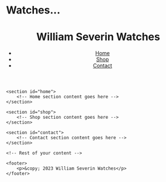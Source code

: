 # Watches...
<!DOCTYPE html>
<html lang="en">
<head>
    <meta charset="UTF-8">
    <meta name="viewport" content="width=device-width, initial-scale=1.0">
    <link rel="stylesheet" href="styles.css"> <!-- Link to your CSS file for styling -->
</head>
<body>
    <header>
        <h1>William Severin Watches</h1>
        <nav>
            <ul>
                <li><a href="#home">Home</a></li>
                <li><a href="#shop">Shop</a></li>
                <li><a href="#contact">Contact</a></li>
            </ul>
        </nav>
    </header>

    <section id="home">
        <!-- Home section content goes here -->
    </section>

    <section id="shop">
        <!-- Shop section content goes here -->
    </section>

    <section id="contact">
        <!-- Contact section content goes here -->
    </section>

    <!-- Rest of your content -->

    <footer>
        <p>&copy; 2023 William Severin Watches</p>
    </footer>
</body>
</html>



    
